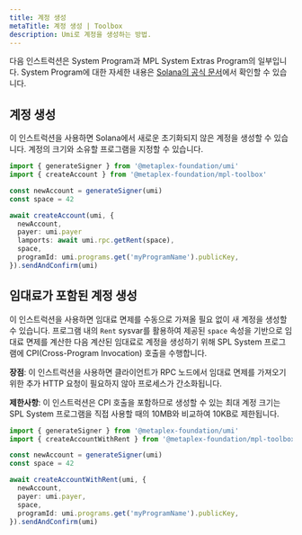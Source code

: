 ```yaml
---
title: 계정 생성
metaTitle: 계정 생성 | Toolbox
description: Umi로 계정을 생성하는 방법.
---
```


다음 인스트럭션은 System Program과 MPL System Extras Program의 일부입니다. System Program에 대한 자세한 내용은 [Solana의 공식 문서](https://docs.solanalabs.com/runtime/programs#system-program)에서 확인할 수 있습니다.

## 계정 생성

이 인스트럭션을 사용하면 Solana에서 새로운 초기화되지 않은 계정을 생성할 수 있습니다. 계정의 크기와 소유할 프로그램을 지정할 수 있습니다.

```ts
import { generateSigner } from '@metaplex-foundation/umi'
import { createAccount } from '@metaplex-foundation/mpl-toolbox'

const newAccount = generateSigner(umi)
const space = 42

await createAccount(umi, {
  newAccount,
  payer: umi.payer
  lamports: await umi.rpc.getRent(space),
  space,
  programId: umi.programs.get('myProgramName').publicKey,
}).sendAndConfirm(umi)
```

## 임대료가 포함된 계정 생성

이 인스트럭션을 사용하면 임대료 면제를 수동으로 가져올 필요 없이 새 계정을 생성할 수 있습니다. 프로그램 내의 `Rent` sysvar를 활용하여 제공된 `space` 속성을 기반으로 임대료 면제를 계산한 다음 계산된 임대료로 계정을 생성하기 위해 SPL System 프로그램에 CPI(Cross-Program Invocation) 호출을 수행합니다.

**장점**: 이 인스트럭션을 사용하면 클라이언트가 RPC 노드에서 임대료 면제를 가져오기 위한 추가 HTTP 요청이 필요하지 않아 프로세스가 간소화됩니다.

**제한사항**: 이 인스트럭션은 CPI 호출을 포함하므로 생성할 수 있는 최대 계정 크기는 SPL System 프로그램을 직접 사용할 때의 10MB와 비교하여 10KB로 제한됩니다.

```ts
import { generateSigner } from '@metaplex-foundation/umi'
import { createAccountWithRent } from '@metaplex-foundation/mpl-toolbox'

const newAccount = generateSigner(umi)
const space = 42

await createAccountWithRent(umi, {
  newAccount,
  payer: umi.payer,
  space,
  programId: umi.programs.get('myProgramName').publicKey,
}).sendAndConfirm(umi)
```